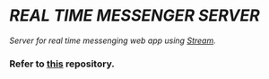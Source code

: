 # _REAL TIME MESSENGER SERVER_

_Server for real time messenging web app using [Stream](https://getstream.io/)._

### Refer to [this](https://github.com/jamesindeed/rt-messenger#errors-and-bugs) repository.
